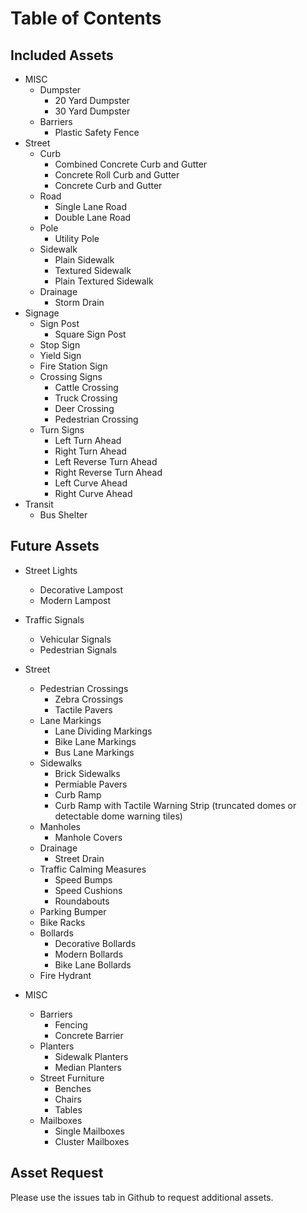 # Table of Contents

## Included Assets

- MISC
    - Dumpster
        - 20 Yard Dumpster
        - 30 Yard Dumpster
    - Barriers
        - Plastic Safety Fence
- Street
    - Curb
        - Combined Concrete Curb and Gutter
        - Concrete Roll Curb and Gutter
        - Concrete Curb and Gutter
    - Road
        - Single Lane Road
        - Double Lane Road
    - Pole
        - Utility Pole
    - Sidewalk
        - Plain Sidewalk
        - Textured Sidewalk
        - Plain Textured Sidewalk
    - Drainage
        - Storm Drain
- Signage
    - Sign Post
        - Square Sign Post
    - Stop Sign
    - Yield Sign
    - Fire Station Sign
    - Crossing Signs
        - Cattle Crossing
        - Truck Crossing
        - Deer Crossing
        - Pedestrian Crossing
    - Turn Signs
        - Left Turn Ahead
        - Right Turn Ahead
        - Left Reverse Turn Ahead
        - Right Reverse Turn Ahead
        - Left Curve Ahead
        - Right Curve Ahead
- Transit
    - Bus Shelter

## Future Assets

- Street Lights
    - Decorative Lampost
    - Modern Lampost
- Traffic Signals
    - Vehicular Signals
    - Pedestrian Signals
- Street
    - Pedestrian Crossings 
        - Zebra Crossings
        - Tactile Pavers
    - Lane Markings
        - Lane Dividing Markings
        - Bike Lane Markings
        - Bus Lane Markings
    - Sidewalks
        - Brick Sidewalks
        - Permiable Pavers
        - Curb Ramp
        - Curb Ramp with Tactile Warning Strip (truncated domes or detectable dome warning tiles)
    - Manholes
        - Manhole Covers
    - Drainage
        - Street Drain
    - Traffic Calming Measures
        - Speed Bumps
        - Speed Cushions
        - Roundabouts
    - Parking Bumper
    - Bike Racks
    - Bollards
        - Decorative Bollards
        - Modern Bollards
        - Bike Lane Bollards
    - Fire Hydrant

- MISC
    - Barriers
        - Fencing
        - Concrete Barrier
    - Planters
        - Sidewalk Planters
        - Median Planters
    - Street Furniture
        - Benches
        - Chairs
        - Tables
    - Mailboxes
        - Single Mailboxes
        - Cluster Mailboxes

## Asset Request

Please use the issues tab in Github to request additional assets.